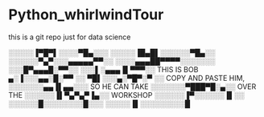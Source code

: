 # Python_whirlwindTour
this is a git repo just for data science

░░░░░▐▀█▀▌░░░░▀█▄░░░
░░░░░▐█▄█▌░░░░░░▀█▄░░
░░░░░░▀▄▀░░░▄▄▄▄▄▀▀░░
░░░░▄▄▄██▀▀▀▀░░░░░░░
░░░█▀▄▄▄█░▀▀░░
░░░▌░▄▄▄▐▌▀▀▀░░ THIS IS BOB
▄░▐░░░▄▄░█░▀▀ ░░
▀█▌░░░▄░▀█▀░▀ ░░ COPY AND PASTE HIM,
░░░░░░░▄▄▐▌▄▄░░░ SO HE CAN TAKE
░░░░░░░▀███▀█░▄░░ OVER THE
░░░░░░▐▌▀▄▀▄▀▐▄░░ WORKSHOP
░░░░░░▐▀░░░░░░▐▌░░
░░░░░░█░░░░░░░░█░░░
░░░░░▐▌░░░░░░░░░█
